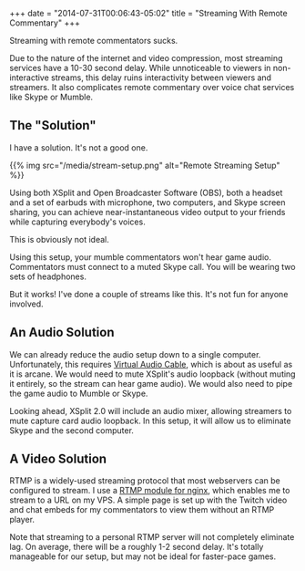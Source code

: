 +++
date = "2014-07-31T00:06:43-05:02"
title = "Streaming With Remote Commentary"
+++

Streaming with remote commentators sucks.

Due to the nature of the internet and video compression, most streaming services have a 10-30 second delay. While unnoticeable to viewers in non-interactive streams, this delay ruins interactivity between viewers and streamers. It also complicates remote commentary over voice chat services like Skype or Mumble.

## The "Solution"

I have a solution. It's not a good one.

{{% img src="/media/stream-setup.png" alt="Remote Streaming Setup" %}}

Using both XSplit and Open Broadcaster Software (OBS), both a headset and a set of earbuds with microphone, two computers, and Skype screen sharing, you can achieve near-instantaneous video output to your friends while capturing everybody's voices.

This is obviously not ideal.

Using this setup, your mumble commentators won't hear game audio. Commentators must connect to a muted Skype call. You will be wearing two sets of headphones.

But it works! I've done a couple of streams like this. It's not fun for anyone involved.

## An Audio Solution

We can already reduce the audio setup down to a single computer. Unfortunately, this requires [Virtual Audio Cable](http://software.muzychenko.net/eng/vac.htm), which is about as useful as it is arcane. We would need to mute XSplit's audio loopback (without muting it entirely, so the stream can hear game audio). We would also need to pipe the game audio to Mumble or Skype.

Looking ahead, XSplit 2.0 will include an audio mixer, allowing streamers to mute capture card audio loopback. In this setup, it will allow us to eliminate Skype and the second computer.

## A Video Solution

RTMP is a widely-used streaming protocol that most webservers can be configured to stream. I use a [RTMP module for nginx](https://github.com/arut/nginx-rtmp-module), which enables me to stream to a URL on my VPS. A simple page is set up with the Twitch video and chat embeds for my commentators to view them without an RTMP player.

Note that streaming to a personal RTMP server will not completely eliminate lag. On average, there will be a roughly 1-2 second delay. It's totally manageable for our setup, but may not be ideal for faster-pace games.
